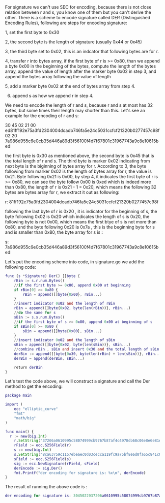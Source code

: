 For signature we can't use SEC for encoding, because there is not close relation between r and s, you know one of them but you can't derive the other. There is a scheme to encode signature
called DER (Distinguished Encoding Rules), following are steps for encoding signature:

1, set the first byte to 0x30

2, the second byte is the length of signature (usually 0x44 or 0x45)

3, the third byte set to 0x02, this is an indcator that following bytes are for r.

4, transfer r into bytes array, if the first byte of r is >= 0x80, than we append a byte 0x00 in the beginning of the bytes, compute the length of the bytes array, append the value of length
after the marker byte 0x02 in step 3, and append the bytes array following the value of length

5, add a marker byte 0x02 at the end of bytes array from step 4.

6. append s as how we append r in step 4.

We need to encode the length of r and s, because r and s at most has 32 bytes, but some times their length may shorter than this. Let's see an example for the encoding of r and s:

30 45 02 21 00 ed81ff192e75a3fd2304004dcadb746fa5e24c5031ccfcf21320b0277457c98f 02 20 7a986d955c6e0cb35d446a89d3f56100f4d7f67801c31967743a9c8e10615bed

the first byte is 0x30 as mentioned above, the second byte is 0x45 that is the total length of r and s. The third byte is marker 0x02 indicating from next byte is the biginning of bytes array for r.
According to 3, the byte following from marker 0x02 is the length of bytes array for r, the value is 0x21. Byte following 0x21 is 0x00, by step 4, it indicates the first byte of r is >= 0x80, we can
see the byte follow 0x00 is 0xed which is indeed more than 0x80, the length of r is 0x21 - 1 = 0x20, which means the following 32 bytes are bytes array for r, we extract it out as following:

r: 81ff192e75a3fd2304004dcadb746fa5e24c5031ccfcf21320b0277457c98f

following the last byte of r is 0x20 , it is indicator for the beginning of s, the byte following 0x02 is 0x20 which indicates the length of s is 0x20, the following byte is not 0x00, which means the
first btye of s is not more than 0x80, and the byte following 0x20 is 0x7a , this is the beginning byte for s and is smaller than 0x80, the byte array for s is :

s: 7a986d955c6e0cb35d446a89d3f56100f4d7f67801c31967743a9c8e10615bed

Let's put the encoding scheme into code, in signature.go we add the following code:
```g
func (s *Signature) Der() []byte {
	rBin := s.r.num.Bytes()
	//if the first byte >= 0x80, append 0x00 at beginning
	if rBin[0] >= 0x80 {
		rBin = append([]byte{0x00}, rBin...)
	}
	//insert indicator 0x02 and the length of rBin
	rBin = append([]byte{0x02, byte(len(rBin))}, rBin...)
	//do the same for s
	sBin := s.s.num.Bytes()
	//if the first byte of s >= 0x80, append 0x00 at beginning of s
	if sBin[0] >= 0x80 {
		sBin = append([]byte{0x00}, sBin...)
	}
	//insert indicator 0x02 and the length of sBin
	sBin = append([]byte{0x02, byte(len(sBin))}, sBin...)
	//combine rBin , sBin and insert 0x30 and the total length of sBin, rBin at the beginning
	derBin := append([]byte{0x30, byte(len(rBin) + len(sBin))}, rBin...)
	derBin = append(derBin, sBin...)

	return derBin
}

```
Let's test the code above, we will construct a signature and call the Der method to get the encoding:
```g
package main

import (
	ecc "elliptic_curve"
	"fmt"
	"math/big"
)

func main() {
  r := new(big.Int)
	r.SetString("37206a0610995c58074999cb9767b87af4c4978db68c06e8e6e81d282047a7c6", 16)
	rField := ecc.S256Field(r)
	s := new(big.Int)
	s.SetString("8ca63759c1157ebeaec0d03cecca119fc9a75bf8e6d0fa65c841c8e2738cdaec", 16)
	sField := ecc.S256Field(s)
	sig := ecc.NewSignature(rField, sField)
	derEncode := sig.Der()
	fmt.Printf("der encoding for signature is: %x\n", derEncode)
}
```
The result of running the above code is :
```g
der encoding for signature is: 3045022037206a0610995c58074999cb9767b87af4c4978db68c06e8e6e81d282047a7c60221008ca63759c1157ebeaec0d03cecca119fc9a75bf8e6d0fa65c841c8e2738cdaec
```


